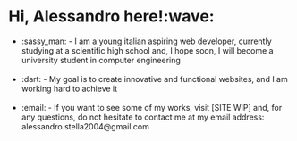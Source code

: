 <h1>Hi, Alessandro here!:wave:</h1>

<ul>
<li>
    :sassy_man: - I am a young italian aspiring web developer, currently studying
    at a scientific high school and, I hope soon, I will become a
    university student in computer engineering
</li>
<br>
<li>
    :dart: - My goal is to create innovative and functional websites, and I
    am working hard to achieve it
</li>
<br>
<li>
    :email: - If you want to see some of my works, visit [SITE WIP] and, for any
    questions, do not hesitate to contact me at my email address: alessandro.stella2004@gmail.com
</li>
</ul>
